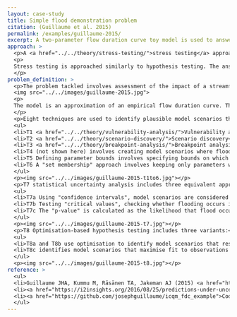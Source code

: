 ```yaml
---
layout: case-study
title: Simple flood demonstration problem
citation: (Guillaume et al. 2015)
permalink: /examples/guillaume-2015/
excerpt: A two-parameter flow duration curve toy model is used to answer the question "Will regular flooding of ecological assets occur?" using eight stress testing techniques.
approach: >
  <p>A <a href="../../theory/stress-testing/">stress testing</a> approach is used within the context of an "Iterative Closed Question Modelling" method. That is, possible futures are described in terms of complete model scenarios (with selected model structure, parameter values and input values). This "model scenario space" is divided in terms of the answer the model scenario provides to a pre-defined question (a "normative boundary"), and whether the model scenario is considered plausible (an "epistemic" boundary"). Both boundaries can change as the analysis progress.</p>
  <p>
  Stress testing is approached similarly to hypothesis testing. The answers to a pre-defined question are treated as hypothetical conclusions. Each of those conclusions is tested by looking for plausible model scenarios that support the conclusion. If you can find a plausible scenario, then the conclusion is plausible. If, despite your best efforts, you cannot find a plausible scenario, then that conclusion is not plausible.
  </p>
problem_definition: >
  <p>The problem tackled involves assessment of the impact of a streamflow regime. Within the broader closed question of “Will objectives be achieved under the anticipated streamflow regime?”, a hypothetical situation is created where regular flooding is required to sustain a wetland, and the resulting closed question “Will regular flooding of ecological assets occur?” is answered by generating model scenarios using a simple model of a daily flow duration curve.</p>
  <img src="../../images/guillaume-2015.jpg">
  <p>
  The model is an approximation of an empirical flow duration curve. The two parameters q1 and q2 define a 100yr flood and monthly recurring runoff, respectively. The primary objective is whether the annual flow exceeds a flood threshold.
  </p>
  <p>Eight techniques are used to identify plausible model scenarios that respectively show that flooding and does not occur.</p>
  <ul>
  <li>T1 <a href="../../theory/vulnerability-analysis/">Vulnerability analysis</a> directly partitions the model scenario space (in this simple case it is possible analytically)</li>
  <li>T2 <a href="../../theory/scenario-discovery/">Scenario discovery</a> identifies "boxes" in parameter space using <a href="../../theory/PRIM/">PRIM</a> as implemented in <a href="../../tools/sdtoolkit/">sdtoolkit</a></li>
  <li>T3 <a href="../../theory/breakpoint-analysis/">Breakpoint analysis</a> identifies scenarios on the boundary between flooding occuring or not, using <a href="../../theory/POMORE/">POMORE</a> to identify scenarios closest to a reference best guess model scenario</li>
  <li>T4 (not shown here) involves creating model scenarios where flooding does and does not occur based on narratives.</li>
  <li>T5 Defining parameter bounds involves specifying bounds on which parameter values are plausible based on prior knowledge.</li>
  <li>T6 A "set membership" approach involves keeping only parameters where the error is less than a threshold</li>
  </ul> 
  <p><img src="../../images/guillaume-2015-t1to6.jpg"></p>
  <p>T7 statistical uncertainty analysis includes three equivalent approaches</p>
  <ul>
  <li>T7a Using "confidence intervals", model scenarios are considered acceptable if their output falls within the confidence interval</li>
  <li>T7b Testing "critical values", checking whether flooding occurs in the corresponding model scenarios.</li>
  <li>T7c The "p-value" is calculated as the likelihood that flood occurs.</li>
  </ul>
  <p><img src="../../images/guillaume-2015-t7.jpg"></p>
  <p>T8 Optimisation-based hypothesis testing includes three variants:</p>
  <ul>
  <li>T8a and T8b use optimisation to identify model scenarios that respectively minimise and maximise the value of a quantity interest, while maximising a measure of performance, namely likelihood (T8a) or maximum absolute error (T8b)</li>
  <li>T8c identifies model scenarios that maximise fit to observations and maximise fit to an observation in which objectives are only just met. The model scenario in which objectives are only just met will be on the boundary, and will be considered plausible if the reduction in fit to observations is considered acceptable.</li>
  </ul>
  <p><img src="../../images/guillaume-2015-t8.jpg"></p>
reference: >
  <ul>
  <li>Guillaume JHA, Kummu M, Räsänen TA, Jakeman AJ (2015) <a href="https://dx.doi.org/10.1016/j.envsoft.2015.04.004">Prediction under Uncertainty as a Boundary Problem: A General Formulation Using Iterative Closed Question Modelling</a>. Environmental Modelling & Software 70: 97–112. doi:10.1016/j.envsoft.2015.04.004</li>
  <li><a href="https://i2insights.org/2016/08/25/predictions-under-uncertainty/">I2Insights blogpost</a> summarising the Iterative Closed Question Modelling approach to making predictions under uncertainty.</li>
  <li><a href="https://github.com/josephguillaume/icqm_fdc_example">Code for these examples</a> is provided on Github</li>
  </ul>
---
```

